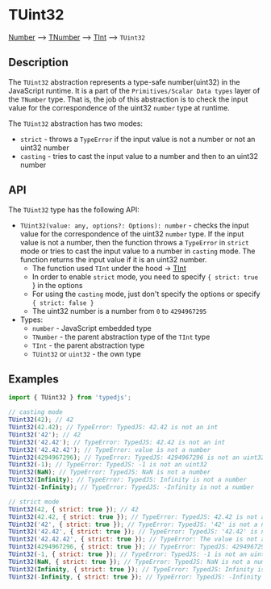# TUint32

[Number](https://developer.mozilla.org/en-US/docs/Web/JavaScript/Reference/Global_Objects/Number) --> [TNumber](../../README.md) --> [TInt](../README.md) --> `TUint32`

## Description

The `TUint32` abstraction represents a type-safe number(uint32) in the JavaScript runtime. It is a part of the `Primitives/Scalar Data types` layer of the `TNumber` type.
That is, the job of this abstraction is to check the input value for the correspondence of the uint32 `number` type at runtime.

The `TUint32` abstraction has two modes:
- `strict` - throws a `TypeError` if the input value is not a number or not an uint32 number
- `casting` - tries to cast the input value to a number and then to an uint32 number

## API

The `TUint32` type has the following API:

- `TUint32(value: any, options?: Options): number` - checks the input value for the correspondence of the uint32 `number` type. If the input value is not a number, then the function throws a `TypeError` in `strict` mode or tries to cast the input value to a number in `casting` mode. The function returns the input value if it is an uint32 number.
  - The function used `TInt` under the hood -> [TInt](../README.md)
  - In order to enable `strict` mode, you need to specify `{ strict: true `} in the options
  - For using the `casting` mode, just don't specify the options or specify `{ strict: false }`
  - The uint32 number is a number from `0` to `4294967295`
- Types:
  - `number` - JavaScript embedded type
  - `TNumber` - the parent abstraction type of the `TInt` type
  - `TInt` - the parent abstraction type
  - `TUint32` or `uint32` - the own type

## Examples

```javascript
import { TUint32 } from 'typedjs';

// casting mode
TUint32(42); // 42
TUint32(42.42); // TypeError: TypedJS: 42.42 is not an int
TUint32('42'); // 42
TUint32('42.42'); // TypeError: TypedJS: 42.42 is not an int
TUint32('42.42.42'); // TypeError: value is not a number
TUint32(4294967296); // TypeError: TypedJS: 4294967296 is not an uint32
TUint32(-1); // TypeError: TypedJS: -1 is not an uint32
TUint32(NaN); // TypeError: TypedJS: NaN is not a number
TUint32(Infinity); // TypeError: TypedJS: Infinity is not a number
TUint32(-Infinity); // TypeError: TypedJS: -Infinity is not a number

// strict mode
TUint32(42, { strict: true }); // 42
TUint32(42.42, { strict: true }); // TypeError: TypedJS: 42.42 is not an int
TUint32('42', { strict: true }); // TypeError: TypedJS: '42' is not a number
TUint32('42.42', { strict: true }); // TypeError: TypedJS: '42.42' is not a number
TUint32('42.42.42', { strict: true }); // TypeError: The value is not a number
TUint32(4294967296, { strict: true }); // TypeError: TypedJS: 4294967296 is not an uint32
TUint32(-1, { strict: true }); // TypeError: TypedJS: -1 is not an uint32
TUint32(NaN, { strict: true }); // TypeError: TypedJS: NaN is not a number
TUint32(Infinity, { strict: true }); // TypeError: TypedJS: Infinity is not a number
TUint32(-Infinity, { strict: true }); // TypeError: TypedJS: -Infinity is not a number
```

